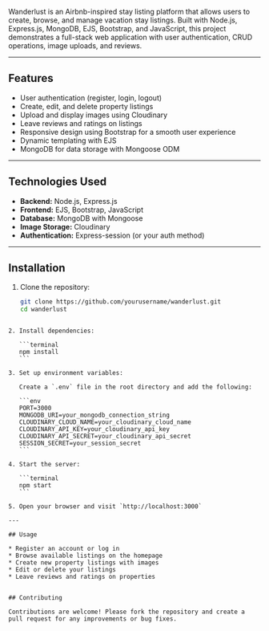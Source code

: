 Wanderlust is an Airbnb-inspired stay listing platform that allows users to create, browse, and manage vacation stay listings. Built with Node.js, Express.js, MongoDB, EJS, Bootstrap, and JavaScript, this project demonstrates a full-stack web application with user authentication, CRUD operations, image uploads, and reviews.

---

## Features

- User authentication (register, login, logout)  
- Create, edit, and delete property listings  
- Upload and display images using Cloudinary  
- Leave reviews and ratings on listings  
- Responsive design using Bootstrap for a smooth user experience  
- Dynamic templating with EJS  
- MongoDB for data storage with Mongoose ODM

---

## Technologies Used

- **Backend:** Node.js, Express.js  
- **Frontend:** EJS, Bootstrap, JavaScript  
- **Database:** MongoDB with Mongoose  
- **Image Storage:** Cloudinary  
- **Authentication:** Express-session (or your auth method)

---

## Installation

1. Clone the repository:

   ```bash
   git clone https://github.com/yourusername/wanderlust.git
   cd wanderlust
````

2. Install dependencies:

   ```terminal
   npm install
   ```

3. Set up environment variables:

   Create a `.env` file in the root directory and add the following:

   ```env
   PORT=3000
   MONGODB_URI=your_mongodb_connection_string
   CLOUDINARY_CLOUD_NAME=your_cloudinary_cloud_name
   CLOUDINARY_API_KEY=your_cloudinary_api_key
   CLOUDINARY_API_SECRET=your_cloudinary_api_secret
   SESSION_SECRET=your_session_secret
   ```

4. Start the server:

   ```terminal
   npm start
   ```

5. Open your browser and visit `http://localhost:3000`

---

## Usage

* Register an account or log in
* Browse available listings on the homepage
* Create new property listings with images
* Edit or delete your listings
* Leave reviews and ratings on properties


## Contributing

Contributions are welcome! Please fork the repository and create a pull request for any improvements or bug fixes.


